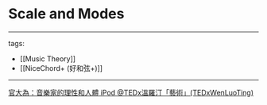 # Scale and Modes

---
tags:
  - [[Music Theory]]
  - [[NiceChord+ (好和弦+)]]
---


[官大為：音樂家的理性和人體 iPod @TEDx溫羅汀「藝術」(TEDxWenLuoTing)](https://www.youtube.com/watch?v=hkMLzn6Gjv4)


